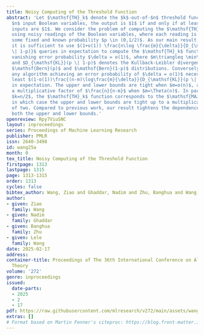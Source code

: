 ```yaml
---
title: Noisy Computing of the Threshold Function
abstract: 'Let $\mathsf{TH}_k$ denote the $k$-out-of-$n$ threshold function: given
  $n$ input Boolean variables, the output is $1$ if and only if at least $k$ of the
  inputs are $1$. We consider the problem of computing the $\mathsf{TH}_k$ function
  using noisy readings of the Boolean variables, where each reading is incorrect with
  some fixed and known probability $p \in (0,1/2)$. As our main result, we show that
  it is sufficient to use $(1+o(1)) \frac{n\log \frac{m}{\delta}}{D_{\mathsf{KL}}(p
  \| 1-p)}$ queries in expectation to compute the $\mathsf{TH}_k$ function with a
  vanishing error probability $\delta = o(1)$, where $m\triangleq \min\{k,n-k+1\}$
  and $D_{\mathsf{KL}}(p \| 1-p)$ denotes the Kullback-Leibler divergence between
  $\mathsf{Bern}(p)$ and $\mathsf{Bern}(1-p)$ distributions. Conversely, we show that
  any algorithm achieving an error probability of $\delta = o(1)$ necessitates at
  least $(1-o(1))\frac{(n-m)\log\frac{m}{\delta}}{D_{\mathsf{KL}}(p \| 1-p)}$ queries
  in expectation. The upper and lower bounds are tight when $m=o(n)$, and are within
  a multiplicative factor of $\frac{n}{n-m}$ when $m=\Theta(n)$. In particular, when
  $k=n/2$, the $\mathsf{TH}_k$ function corresponds to the $\mathsf{MAJORITY}$ function,
  in which case the upper and lower bounds are tight up to a multiplicative factor
  of two. Compared to previous work, our result tightens the dependence on $p$ in
  both the upper and lower bounds.'
openreview: Rpy7ViuSNC
layout: inproceedings
series: Proceedings of Machine Learning Research
publisher: PMLR
issn: 2640-3498
id: wang25a
month: 0
tex_title: Noisy Computing of the Threshold Function
firstpage: 1313
lastpage: 1315
page: 1313-1315
order: 1313
cycles: false
bibtex_author: Wang, Ziao and Ghaddar, Nadim and Zhu, Banghua and Wang, Lele
author:
- given: Ziao
  family: Wang
- given: Nadim
  family: Ghaddar
- given: Banghua
  family: Zhu
- given: Lele
  family: Wang
date: 2025-02-17
address:
container-title: Proceedings of The 36th International Conference on Algorithmic Learning
  Theory
volume: '272'
genre: inproceedings
issued:
  date-parts:
  - 2025
  - 2
  - 17
pdf: https://raw.githubusercontent.com/mlresearch/v272/main/assets/wang25a/wang25a.pdf
extras: []
# Format based on Martin Fenner's citeproc: https://blog.front-matter.io/posts/citeproc-yaml-for-bibliographies/
---
```

